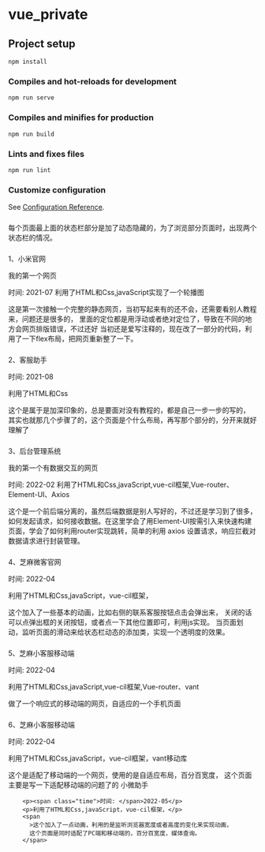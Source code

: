 # vue_private

## Project setup
```
npm install
```

### Compiles and hot-reloads for development
```
npm run serve
```

### Compiles and minifies for production
```
npm run build
```

### Lints and fixes files
```
npm run lint
```

### Customize configuration
See [Configuration Reference](https://cli.vuejs.org/config/).


###
每个页面最上面的状态栏部分是加了动态隐藏的，为了浏览部分页面时，出现两个状态栏的情况。

###
1、小米官网

我的第一个网页

时间: 2021-07
利用了HTML和Css,javaScript实现了一个轮播图

这是第一次接触一个完整的静态网页，当初写起来有的还不会，还需要看别人教程来，问题还是很多的， 里面的定位都是用浮动或者绝对定位了，导致在不同的地方会网页排版错误，不过还好 当初还是爱写注释的，现在改了一部分的代码，利用了一下flex布局，把网页重新整了一下。

###
2、客服助手

时间: 2021-08

利用了HTML和Css

这个是属于是加深印象的，总是要面对没有教程的，都是自己一步一步的写的， 其实也就那几个步骤了的，这个页面是个什么布局，再写那个部分的，分开来就好理解了


###
3、后台管理系统

我的第一个有数据交互的网页

时间: 2022-02
利用了HTML和Css,javaScript,vue-cil框架,Vue-router、Element-UI、Axios

这个是一个前后端分离的，虽然后端数据是别人写好的，不过还是学习到了很多，如何发起请求，如何接收数据。在这里学会了用Element-UI按需引入来快速构建页面，学会了如何利用router实现跳转，简单的利用 axios 设置请求，响应拦截对数据请求进行封装管理。

###
4、芝麻微客官网

时间: 2022-04

利用了HTML和Css,javaScript，vue-cil框架，

这个加入了一些基本的动画，比如右侧的联系客服按钮点击会弹出来， 关闭的话可以点弹出框的关闭按钮，或者点一下其他位置即可，利用js实现。 当页面划动，监听页面的滑动来给状态栏动态的添加类，实现一个透明度的效果。

###
5、芝麻小客服移动端

时间: 2022-04

利用了HTML和Css,javaScript,vue-cil框架,Vue-router、vant

做了一个响应式的移动端的网页，自适应的一个手机页面

### 
6、芝麻小客服移动端

时间: 2022-04

利用了HTML和Css,javaScript，vue-cil框架，vant移动库

这个是适配了移动端的一个网页，使用的是自适应布局，百分百宽度，
这个页面主要是写一下适配移动端的问题了的
        </span>
      </el-card>
      <el-card class="box-card">
        <span class="p">小微助手</span>

        <p><span class="time">时间: </span>2022-05</p>
        <p>利用了HTML和Css,javaScript，vue-cil框架，</p>
        <span
          >这个加入了一点动画，利用的是监听浏览器宽度或者高度的变化来实现动画，
          这个页面是同时适配了PC端和移动端的，百分百宽度，媒体查询。
        </span>
